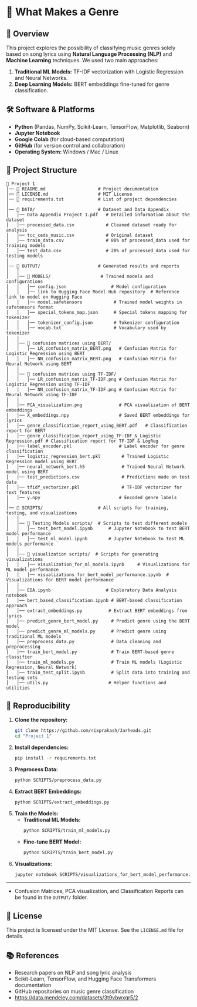 # 🎵 What Makes a Genre

## 📌 Overview
This project explores the possibility of classifying music genres solely based on song lyrics using **Natural Language Processing (NLP)** and **Machine Learning** techniques. We used two main approaches:
1. **Traditional ML Models:** TF-IDF vectorization with Logistic Regression and Neural Networks.
2. **Deep Learning Models:** BERT embeddings fine-tuned for genre classification.

## 🛠️ Software & Platforms
- **Python** (Pandas, NumPy, Scikit-Learn, TensorFlow, Matplotlib, Seaborn)
- **Jupyter Notebook**
- **Google Colab** (for cloud-based computation)
- **GitHub** (for version control and collaboration)
- **Operating System:** Windows / Mac / Linux

## 📁 Project Structure
```
📂 Project 1
│── 📄 README.md                    # Project documentation
│── 📄 LICENSE.md                   # MIT License
│── 📄 requirements.txt             # List of project dependencies
│
│── 📂 DATA/                        # Dataset and Data Appendix
│   │── Data Appendix Project 1.pdf   # Detailed information about the dataset
│   │── processed_data.csv            # Cleaned dataset ready for analysis
│   │── tcc_ceds_music.csv            # Original dataset
│   │── train_data.csv                # 80% of processed_data used for training models
│   │── test_data.csv                 # 20% of processed_data used for testing models
│
│── 📂 OUTPUT/                      # Generated results and reports
│   │
│   │── 📂 MODELS/                   # Trained models and configurations
│   │   │── config.json                 # Model configuration
│   │   │── link to Hugging Face Model Hub repository  # Reference link to model on Hugging Face
│   │   │── model.safetensors            # Trained model weights in safetensors format
│   │   │── special_tokens_map.json      # Special tokens mapping for tokenizer
│   │   │── tokenizer_config.json        # Tokenizer configuration
│   │   │── vocab.txt                    # Vocabulary used by tokenizer
│   │
│   │── 📂 confusion matrices using BERT/
│   │   │── LR_confusion_matrix_BERT.png   # Confusion Matrix for Logistic Regression using BERT
│   │   │── NN_confusion_matrix_BERT.png   # Confusion Matrix for Neural Network using BERT
│   │
│   │── 📂 confusion matrices using TF-IDF/
│   │   │── LR_confusion_matrix_TF-IDF.png # Confusion Matrix for Logistic Regression using TF-IDF
│   │   │── NN_confusion_matrix_TF-IDF.png # Confusion Matrix for Neural Network using TF-IDF
│   │
│   │── PCA_visualization.png              # PCA visualization of BERT embeddings
│   │── X_embeddings.npy                   # Saved BERT embeddings for lyrics
│   │── genre_classification_report_using_BERT.pdf   # Classification report for BERT
│   │── genre_classification_report_using_TF-IDF_&_Logistic Regression.pdf # Classification report for TF-IDF & LogReg
│   │── label_encoder.pkl                  # Label encoder for genre classification
│   │── logistic_regression_bert.pkl        # Trained Logistic Regression model using BERT
│   │── neural_network_bert.h5              # Trained Neural Network model using BERT
│   │── test_predictions.csv                # Predictions made on test data
│   │── tfidf_vectorizer.pkl                # TF-IDF vectorizer for text features
│   │── y.npy                              # Encoded genre labels
│
│── 📂 SCRIPTS/                     # All scripts for training, testing, and visualizations
│   │
│   │── 📂 Testing Models scripts/  # Scripts to test different models
│   │   │── test_bert_model.ipynb      # Jupyter Notebook to test BERT model performance
│   │   │── test_ml_model.ipynb        # Jupyter Notebook to test ML models performance
│   │
│   │── 📂 visualization scripts/  # Scripts for generating visualizations
│   │   │── visualization_for_ml_models.ipynb     # Visualizations for ML model performance
│   │   │── visualizations_for_bert_model_performance.ipynb  # Visualizations for BERT model performance
│   │
│   │── EDA.ipynb                     # Exploratory Data Analysis notebook
│   │── bert_based_classification.ipynb # BERT-based classification approach
│   │── extract_embeddings.py          # Extract BERT embeddings from lyrics
│   │── predict_genre_bert_model.py     # Predict genre using the BERT model
│   │── predict_genre_ml_models.py      # Predict genre using traditional ML models
│   │── preprocess_data.py              # Data cleaning and preprocessing
│   │── train_bert_model.py             # Train BERT-based genre classifier
│   │── train_ml_models.py              # Train ML models (Logistic Regression, Neural Network)
│   │── train_test_split.ipynb          # Split data into training and testing sets
│   │── utils.py                       # Helper functions and utilities

```

## 🔄 Reproducibility
1. **Clone the repository:**
   ```bash
   git clone https://github.com/rixprakash/Jarheads.git
   cd "Project 1"
   ```
2. **Install dependencies:**
   ```bash
   pip install -r requirements.txt
   ```
3. **Preprocess Data:**
   ```bash
   python SCRIPTS/preprocess_data.py
   ```
4. **Extract BERT Embeddings:**
   ```bash
   python SCRIPTS/extract_embeddings.py
   ```
5. **Train the Models:**
   - **Traditional ML Models:**
     ```bash
     python SCRIPTS/train_ml_models.py
     ```
   - **Fine-tune BERT Model:**
     ```bash
     python SCRIPTS/train_bert_model.py
     ```
6. **Visualizations:**
   ```bash
   jupyter notebook SCRIPTS/visualizations_for_bert_model_performance.ipynb
   ```

---
   - Confusion Matrices, PCA visualization, and Classification Reports can be found in the `OUTPUT/` folder.

## 📜 License
This project is licensed under the MIT License. See the `LICENSE.md` file for details.

## 📚 References
- Research papers on NLP and song lyric analysis
- Scikit-Learn, TensorFlow, and Hugging Face Transformers documentation
- GitHub repositories on music genre classification
- https://data.mendeley.com/datasets/3t9vbwxgr5/2

